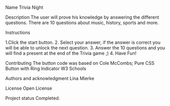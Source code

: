 Name
Trivia Night

Description
The user will prove his knowledge by answering the different questions. There are 10 questions about music, history, sports and more.

Instructions

1.Click the start button.
2. Select your answer, if the answer is correct you will be able to unlock the next question.
3. Answer the 10 questions and you will find a present at the end of the Trivia game ;)
4. Have Fun!


Contributing
The button code was based on Cole McCombs;
Pure CSS Button with Ring Indicator
W3 Schools

Authors and acknowledgment
 Lina Mierke

License
Open License

Project status
Completed.




